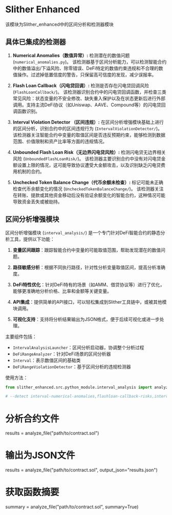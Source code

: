 # Slither Enhanced

该模块为Slither_enhanced中的区间分析和检测器模块

## 具体已集成的检测器

1.  **Numerical Anomalies（数值异常）:** 检测潜在的数值问题 (`numerical_anomalies.py`)。
   该检测器基于区间分析能力，可以检测智能合约中的数值溢出/下溢风险、除零错误、DeFi特定的数值约束违规和不合理的数值操作。过滤掉低置信度的警告，只保留高可信度的发现，减少误报率。
   
2.  **Flash Loan Callback（闪电贷回调）:** 检测是否存在闪电贷回调风险 (`FlashLoanCallback/`)。
   该检测器识别合约中的闪电贷回调函数，并检查三类常见风险：状态变量的不安全修改、缺失重入保护以及在状态更新后进行外部调用。支持主流DeFi协议（如Uniswap、AAVE、Compound等）的闪电贷回调函数识别。
   
3.  **Interval Violation Detector （区间违规）:** 在区间分析增强模块基础上进行的区间分析，识别合约中的区间违规行为 (`IntervalViolationDetector/`)。
   该检测器关注智能合约中变量的取值区间是否违反预期约束，能够检测到数据范围、价值限制和资产比率等方面的违规情况。
   
4.  **Unbounded Flash Loan Risk（无边界闪电贷风险）:** 检测闪电贷无边界相关风险 (`UnboundedFlashLoanRisk/`)。
   该检测器主要识别合约中没有对闪电贷金额设置上限的情况，这可能导致协议遭受大金额攻击，以及识别缺乏闪电贷费用机制的合约。
   
5.  **Unchecked Token Balance Change（代币余额未检查）:** 标记可能未正确检查代币余额变化的情况 (`UncheckedTokenBalanceChange/`)。
   该检测器关注在转账、提款或其他资金移动后没有验证余额变化的智能合约，这种情况可能导致资金丢失或被劫持。

## 区间分析增强模块

区间分析增强模块 (`interval_analysis/`) 是一个专门针对DeFi智能合约的静态分析工具，提供以下功能：

1. **变量区间跟踪**：跟踪智能合约中变量的可能取值范围，帮助发现潜在的数值问题。

2. **路径敏感分析**：根据不同执行路径，针对性分析变量取值区间，提高分析准确度。

3. **DeFi特性优化**：针对DeFi特有的场景（如AMM、借贷协议等）进行了优化，能够更准确地分析价格、比率和金额等关键变量。

4. **API集成**：提供简单的API接口，可以轻松集成到Slither工具链中，或被其他模块调用。

5. **可视化支持**：支持将分析结果输出为JSON格式，便于后续可视化或进一步处理。

主要组件包括：
- `IntervalAnalysisLauncher`：区间分析启动器，协调整个分析过程
- `DeFiRangeAnalyzer`：针对DeFi场景的区间分析器
- `Interval`：表示数值区间的基础类
- `DeFiRangeViolationDetector`：基于区间分析的违规检测器

使用方法：
```python
from slither_enhanced.src.python_module.interval_analysis import analyze_file

# --detect interval-numerical-anomalies,flashloan-callback-risks,interval-violation,defi-range-violation,unbounded-flashloan-risk,unchecked-balance-change
```


# 分析合约文件
results = analyze_file("path/to/contract.sol")

# 输出为JSON文件
results = analyze_file("path/to/contract.sol", output_json="results.json")

# 获取函数摘要
summary = analyze_file("path/to/contract.sol", summary=True)
```

